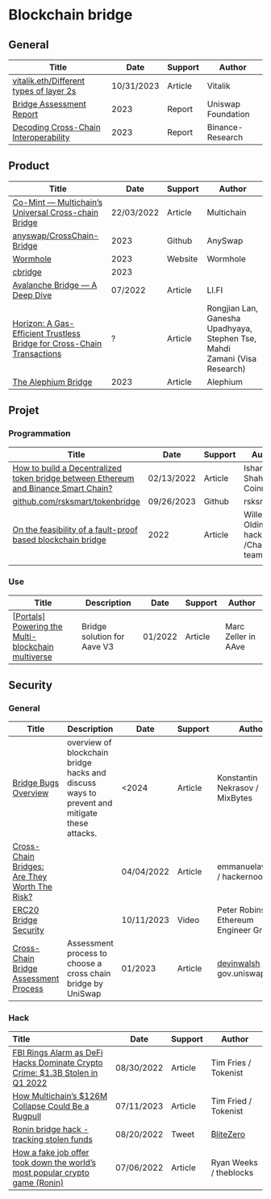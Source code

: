 # Blockchain bridge 

## General

| Title                                                        | Date       | Support | Author             |
| ------------------------------------------------------------ | ---------- | ------- | ------------------ |
| [vitalik.eth/Different types of layer 2s](https://vitalik.eth.limo/general/2023/10/31/l2types.html) | 10/31/2023 | Article | Vitalik            |
| [Bridge Assessment Report](https://uniswap.notion.site/Bridge-Assessment-Report-0c8477afadce425abac9c0bd175ca382) | 2023       | Report  | Uniswap Foundation |
| [Decoding Cross-Chain Interoperability](https://public.bnbstatic.com/static/files/research/decoding-cross-chain-interoperability.pdf) | 2023       | Report  | Binance-Research   |

## Product

| Title                                                        | Date       | Support | Author                                                       |
| ------------------------------------------------------------ | ---------- | ------- | ------------------------------------------------------------ |
| [Co-Mint — Multichain’s Universal Cross-chain Bridge](https://medium.com/multichainorg/co-mint-multichains-universal-cross-chain-bridge-48da559a96b7) | 22/03/2022 | Article | Multichain                                                   |
| [anyswap/CrossChain-Bridge](https://github.com/anyswap/CrossChain-Bridge) | 2023       | Github  | AnySwap                                                      |
| [Wormhole](https://wormhole.com/)                            | 2023       | Website | Wormhole                                                     |
| [cbridge](https://cbridge.celer.network/bridge/ethereum-polygon/eth/) | 2023       |         |                                                              |
| [Avalanche Bridge — A Deep Dive](https://li.fi/knowledge-hub/avalanche-bridge-a-deep-dive/) | 07/2022    | Article | LI.FI                                                        |
| [Horizon: A Gas-Efficient Trustless Bridge for Cross-Chain Transactions](https://open.harmony.one/horizon-a-gas-efficient-trustless-bridge-for-cross-chain-transactions) | ?          | Article | Rongjian Lan, Ganesha Upadhyaya, Stephen Tse, Mahdi Zamani (Visa Research) |
| [The Alephium Bridge](https://medium.com/@alephium/the-alephium-bridge-a787d90b2e4a) | 2023       | Article | Alephium                                                     |



## Projet

### Programmation

| Title                                                        | Date       | Support | Author                                 |
| ------------------------------------------------------------ | ---------- | ------- | -------------------------------------- |
| [How to build a Decentralized token bridge between Ethereum and Binance Smart Chain?](https://medium.com/coinmonks/how-to-build-a-decentralized-token-bridge-between-ethereum-and-binance-smart-chain-58de17441259) | 02/13/2022 | Article | Ishan Shahzad / Coinmonks              |
| [github.com/rsksmart/tokenbridge](https://github.com/rsksmart/tokenbridge) | 09/26/2023 | Github  | rsksmart                               |
| [On the feasibility of a fault-proof based blockchain bridge](https://hackmd.io/@wollum/BJLmdNN4o) | 2022       | Article | Willem Olding / hackmd /ChainSafe team |
|                                                              |            |         |                                        |

### Use

| Title                                                        | Description                 | Date    | Support | Author              |
| ------------------------------------------------------------ | --------------------------- | ------- | ------- | ------------------- |
| [[Portals\] Powering the Multi-blockchain multiverse](https://governance.aave.com/t/portals-powering-the-multi-blockchain-multiverse/6889) | Bridge solution for Aave V3 | 01/2022 | Article | Marc Zeller in AAve |





## Security

### General

| Title                                                        | Description                                                  | Date       | Support | Author                                                       |
| ------------------------------------------------------------ | ------------------------------------------------------------ | ---------- | ------- | ------------------------------------------------------------ |
| [Bridge Bugs Overview](https://mixbytes.io/blog/bridge-bugs-overview) | overview of blockchain bridge hacks and discuss ways to prevent and mitigate these attacks. | <2024      | Article | Konstantin Nekrasov / MixBytes                               |
| [Cross-Chain Bridges: Are They Worth The Risk?](https://hackernoon.com/cross-chain-bridges-are-they-worth-the-risk) |                                                              | 04/04/2022 | Article | emmanuelawosika / hackernoon                                 |
| [ERC20 Bridge Security](https://www.youtube.com/watch?v=hGDH6CNuMM0) |                                                              | 10/11/2023 | Video   | Peter Robinson / Ethereum Engineer Group                     |
| [Cross-Chain Bridge Assessment Process](https://gov.uniswap.org/t/cross-chain-bridge-assessment-process/20148) | Assessment process to choose a cross chain bridge by UniSwap | 01/2023    | Article | [devinwalsh](https://gov.uniswap.org/u/devinwalsh) / gov.uniswap |



### Hack

| Title                                                        | Date       | Support | Author                                     |
| :----------------------------------------------------------- | ---------- | ------- | ------------------------------------------ |
| [FBI Rings Alarm as DeFi Hacks Dominate Crypto Crime: $1.3B Stolen in Q1 2022](https://tokenist.com/fbi-rings-alarm-as-defi-hacks-dominate-crypto-crime-1-3b-stolen-in-q1-2022/) | 08/30/2022 | Article | Tim Fries / Tokenist                       |
| [How Multichain’s $126M Collapse Could Be a Rugpull](https://tokenist.com/how-multichains-126m-collapse-could-be-a-rugpull/) | 07/11/2023 | Article | Tim Fried / Tokenist                       |
| [Ronin bridge hack - tracking stolen funds](https://twitter.com/blitezero/status/1560954269192564737) | 08/20/2022 | Tweet   | [₿liteZero](https://twitter.com/blitezero) |
| [How a fake job offer took down the world’s most popular crypto game (Ronin)](https://www.theblock.co/post/156038/how-a-fake-job-offer-took-down-the-worlds-most-popular-crypto-game) | 07/06/2022 | Article | Ryan Weeks / theblocks                     |